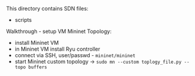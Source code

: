 This directory contains SDN files:
* scripts

Walkthrough - setup VM Mininet Topology:
* install Mininet VM
* in Mininet VM install Ryu controller
* connect via SSH, user/passwd - ```mininet/mininet```
* start Mininet custom topology -> ```sudo mn --custom toplogy_file.py --topo buffers```

